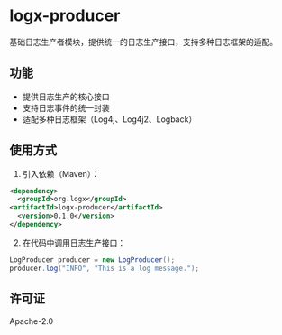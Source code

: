 # logx-producer

基础日志生产者模块，提供统一的日志生产接口，支持多种日志框架的适配。

## 功能

- 提供日志生产的核心接口
- 支持日志事件的统一封装
- 适配多种日志框架（Log4j、Log4j2、Logback）

## 使用方式

1. 引入依赖（Maven）：
```xml
<dependency>
  <groupId>org.logx</groupId>
<artifactId>logx-producer</artifactId>
  <version>0.1.0</version>
</dependency>
```

2. 在代码中调用日志生产接口：
```java
LogProducer producer = new LogProducer();
producer.log("INFO", "This is a log message.");
```

## 许可证

Apache-2.0